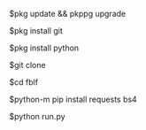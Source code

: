 $pkg update && pkppg upgrade

$pkg install git

$pkg install python

$git clone 

$cd fblf

$python-m pip install requests bs4

$python run.py
